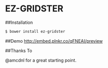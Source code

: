 EZ-GRIDSTER
===========

##Installation

```bash
$ bower install ez-gridster
```

##Demo
http://embed.plnkr.co/qFNEAI/preview

##Thanks To

@amcdnl for a great starting point.


